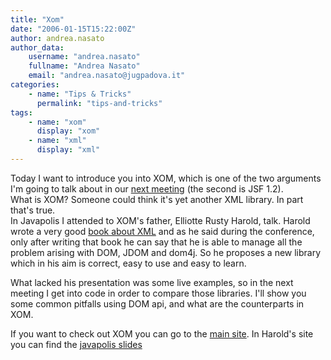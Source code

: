```yaml
---
title: "Xom"
date: "2006-01-15T15:22:00Z"
author: andrea.nasato
author_data:
    username: "andrea.nasato"
    fullname: "Andrea Nasato"
    email: "andrea.nasato@jugpadova.it"
categories:
    - name: "Tips & Tricks"
      permalink: "tips-and-tricks"
tags:
    - name: "xom"
      display: "xom"
    - name: "xml"
      display: "xml"
---
```


Today I want to introduce you into XOM, which is one of the two
arguments I'm going to talk about in our [next
meeting](http://upcoming.org/event/50575/) (the second is JSF 1.2).\
What is XOM? Someone could think it's yet another XML library. In part
that's true.\
In Javapolis I attended to XOM's father, Elliotte Rusty Harold, talk.
Harold wrote a very good [book about
XML](http://www.cafeconleche.org/books/xmljava/) and as he said during
the conference, only after writing that book he can say that he is able
to manage all the problem arising with DOM, JDOM and dom4j. So he
proposes a new library which in his aim is correct, easy to use and easy
to learn.

What lacked his presentation was some live examples, so in the next
meeting I get into code in order to compare those libraries. I'll show
you some common pitfalls using DOM api, and what are the counterparts in
XOM.

If you want to check out XOM you can go to the [main
site](http://www.xom.nu). In Harold's site you can find the [javapolis
slides](http://www.cafeconleche.org/slides/javapolis/xom/)
